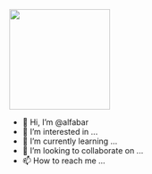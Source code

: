 


<img height="180em" src="https://github-readme-stats.vercel.app/api?username=alfabar&show_icons=true&hide_border=true&&count_private=true&include_all_commits=true" />


- 👋 Hi, I’m @alfabar
- 👀 I’m interested in ...
- 🌱 I’m currently learning ...
- 💞️ I’m looking to collaborate on ...
- 📫 How to reach me ...

<!---
alfabar/alfabar is a ✨ special ✨ repository because its `README.md` (this file) appears on your GitHub profile.
You can click the Preview link to take a look at your changes.
--->
